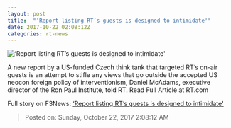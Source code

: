 ```yaml
---
layout: post
title:  "‘Report listing RT’s guests is designed to intimidate'"
date: 2017-10-22 02:08:12Z
categories: rt-news
---
```


![‘Report listing RT’s guests is designed to intimidate'](https://cdni.rt.com/files/2017.10/article/59eb50cdfc7e932e548b4567.jpg)

A new report by a US-funded Czech think tank that targeted RT’s on-air guests is an attempt to stifle any views that go outside the accepted US neocon foreign policy of interventionism, Daniel McAdams, executive director of the Ron Paul Institute, told RT. Read Full Article at RT.com


Full story on F3News: [‘Report listing RT’s guests is designed to intimidate'](http://www.f3nws.com/n/xHsKQH)

> Posted on: Sunday, October 22, 2017 2:08:12 AM
